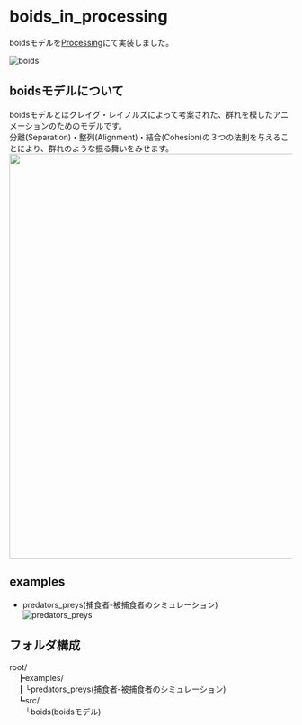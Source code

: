 # boids_in_processing
boidsモデルを[Processing](https://processing.org/)にて実装しました。  

![boids](https://github.com/moqumo/boids_in_processing/assets/111856739/da0392fd-2bdf-495b-8fc1-83cf1393658e)

## boidsモデルについて
boidsモデルとはクレイグ・レイノルズによって考案された、群れを模したアニメーションのためのモデルです。   
分離(Separation)・整列(Alignment)・結合(Cohesion)の３つの法則を与えることにより、群れのような振る舞いをみせます。   
<img width = 720 src="https://github.com/moqumo/boids_in_processing/assets/111856739/139cc33c-22a5-4f6c-8a31-76c747a28615"></img>

## examples
- predators_preys(捕食者-被捕食者のシミュレーション)    
   ![predators_preys](https://github.com/moqumo/boids_in_processing/assets/111856739/739ea180-78a5-4549-a83e-e0b0d20f54b7)

## フォルダ構成
root/    
　┣examples/    
　┃└predators_preys(捕食者-被捕食者のシミュレーション)    
　┗src/   
 　　└boids(boidsモデル)        
